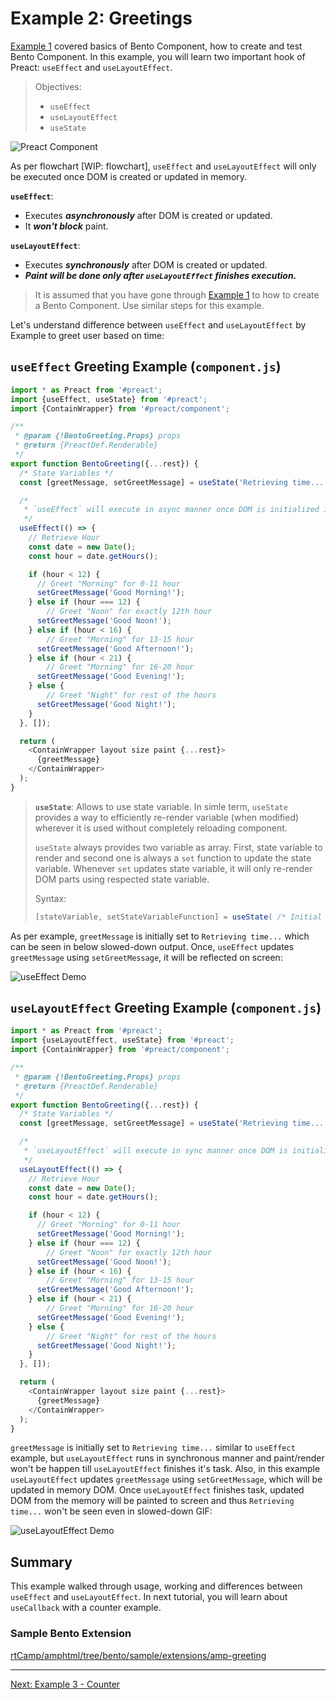 # Example 2: Greetings

[Example 1](./example-1-hello-world.md) covered basics of Bento Component, how to create and test Bento Component. In this example, you will learn two important hook of Preact: `useEffect` and `useLayoutEffect`.

> Objectives:
>
> -   `useEffect`
> -   `useLayoutEffect`
> -   `useState`

![Preact Component](img/Preact%20Functional%20Component.jpg)

As per flowchart [WIP: flowchart], `useEffect` and `useLayoutEffect` will only be executed once DOM is created or updated in memory.

**`useEffect`**:

-   Executes **_asynchronously_** after DOM is created or updated.
-   It **_won't block_** paint.

**`useLayoutEffect`**:

-   Executes **_synchronously_** after DOM is created or updated.
-   **_Paint will be done only after `useLayoutEffect` finishes execution._**

> It is assumed that you have gone through [Example 1](./example-1-hello-world.md) to how to create a Bento Component. Use similar steps for this example.

Let's understand difference between `useEffect` and `useLayoutEffect` by Example to greet user based on time:

## `useEffect` Greeting Example (`component.js`)

```javascript
import * as Preact from '#preact';
import {useEffect, useState} from '#preact';
import {ContainWrapper} from '#preact/component';

/**
 * @param {!BentoGreeting.Props} props
 * @return {PreactDef.Renderable}
 */
export function BentoGreeting({...rest}) {
  /* State Variables */
  const [greetMessage, setGreetMessage] = useState('Retrieving time...');

  /*
   * `useEffect` will execute in async manner once DOM is initialized in memory
   */
  useEffect(() => {
    // Retrieve Hour
    const date = new Date();
    const hour = date.getHours();

    if (hour < 12) {
      // Greet "Morning" for 0-11 hour
      setGreetMessage('Good Morning!');
    } else if (hour === 12) {
        // Greet "Noon" for exactly 12th hour
      setGreetMessage('Good Noon!');
    } else if (hour < 16) {
        // Greet "Morning" for 13-15 hour
      setGreetMessage('Good Afternoon!');
    } else if (hour < 21) {
        // Greet "Morning" for 16-20 hour
      setGreetMessage('Good Evening!');
    } else {
        // Greet "Night" for rest of the hours
      setGreetMessage('Good Night!');
    }
  }, []);

  return (
    <ContainWrapper layout size paint {...rest}>
      {greetMessage}
    </ContainWrapper>
  );
}
```

> **`useState`**: Allows to use state variable. In simle term, `useState` provides a way to efficiently re-render variable (when modified) wherever it is used without completely reloading component.
>
> `useState` always provides two variable as array. First, state variable to render and second one is always a `set` function to update the state variable. Whenever `set` updates state variable, it will only re-render DOM parts using respected state variable.
>
> Syntax:
>
> ```javascript
> [stateVariable, setStateVariableFunction] = useState( /* Initial Value (OPTIONAL) */ );
> ```

As per example, `greetMessage` is initially set to `Retrieving time...` which can be seen in below slowed-down output. Once, `useEffect` updates `greetMessage` using `setGreetMessage`, it will be reflected on screen:

![useEffect Demo](img/Example-2-useEffect.gif)

## `useLayoutEffect` Greeting Example (`component.js`)

```javascript
import * as Preact from '#preact';
import {useLayoutEffect, useState} from '#preact';
import {ContainWrapper} from '#preact/component';

/**
 * @param {!BentoGreeting.Props} props
 * @return {PreactDef.Renderable}
 */
export function BentoGreeting({...rest}) {
  /* State Variables */
  const [greetMessage, setGreetMessage] = useState('Retrieving time...');

  /*
   * `useLayoutEffect` will execute in sync manner once DOM is initialized in memory. Paint will only happen after execution of `useLayoutEffect`.
   */
  useLayoutEffect(() => {
    // Retrieve Hour
    const date = new Date();
    const hour = date.getHours();

    if (hour < 12) {
      // Greet "Morning" for 0-11 hour
      setGreetMessage('Good Morning!');
    } else if (hour === 12) {
        // Greet "Noon" for exactly 12th hour
      setGreetMessage('Good Noon!');
    } else if (hour < 16) {
        // Greet "Morning" for 13-15 hour
      setGreetMessage('Good Afternoon!');
    } else if (hour < 21) {
        // Greet "Morning" for 16-20 hour
      setGreetMessage('Good Evening!');
    } else {
        // Greet "Night" for rest of the hours
      setGreetMessage('Good Night!');
    }
  }, []);

  return (
    <ContainWrapper layout size paint {...rest}>
      {greetMessage}
    </ContainWrapper>
  );
}
```

`greetMessage` is initially set to `Retrieving time...` similar to `useEffect` example, but `useLayoutEffect` runs in synchronous manner and paint/render won't be happen till `useLayoutEffect` finishes it's task. Also, in this example `useLayoutEffect` updates `greetMessage` using `setGreetMessage`, which will be updated in memory DOM. Once `useLayoutEffect` finishes task, updated DOM from the memory will be painted to screen and thus `Retrieving time...` won't be seen even in slowed-down GIF:

![useLayoutEffect Demo](img/Example-2-useLayoutEffect.gif)

## Summary

This example walked through usage, working and differences between `useEffect` and `useLayoutEffect`. In next tutorial, you will learn about `useCallback` with a counter example.

### Sample Bento Extension

[rtCamp/amphtml/tree/bento/sample/extensions/amp-greeting](https://github.com/rtCamp/amphtml/tree/bento/sample/extensions/amp-greeting)

<hr/>
<a href="example-3-counter.md">Next: Example 3 - Counter</a>
